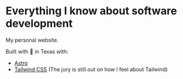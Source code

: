 # Everything I know about software development

My personal website.

Built with 🩶 in Texas with:

* [Astro](https://astro.build)
* [Tailwind CSS](https://tailwindcss.com) (The jury is still out on how I feel about Tailwind)

